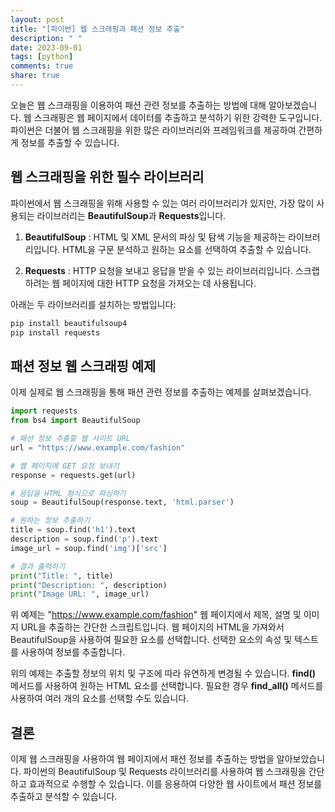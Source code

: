 ```yaml
---
layout: post
title: "[파이썬] 웹 스크래핑과 패션 정보 추출"
description: " "
date: 2023-09-01
tags: [python]
comments: true
share: true
---
```


오늘은 웹 스크래핑을 이용하여 패션 관련 정보를 추출하는 방법에 대해 알아보겠습니다. 웹 스크래핑은 웹 페이지에서 데이터를 추출하고 분석하기 위한 강력한 도구입니다. 파이썬은 더불어 웹 스크래핑을 위한 많은 라이브러리와 프레임워크를 제공하여 간편하게 정보를 추출할 수 있습니다.

## 웹 스크래핑을 위한 필수 라이브러리

파이썬에서 웹 스크래핑을 위해 사용할 수 있는 여러 라이브러리가 있지만, 가장 많이 사용되는 라이브러리는 **BeautifulSoup**과 **Requests**입니다.

1. **BeautifulSoup** : HTML 및 XML 문서의 파싱 및 탐색 기능을 제공하는 라이브러리입니다. HTML을 구문 분석하고 원하는 요소를 선택하여 추출할 수 있습니다.

2. **Requests** : HTTP 요청을 보내고 응답을 받을 수 있는 라이브러리입니다. 스크랩하려는 웹 페이지에 대한 HTTP 요청을 가져오는 데 사용됩니다.

아래는 두 라이브러리를 설치하는 방법입니다:

```python
pip install beautifulsoup4
pip install requests
```

## 패션 정보 웹 스크래핑 예제

이제 실제로 웹 스크래핑을 통해 패션 관련 정보를 추출하는 예제를 살펴보겠습니다.

```python
import requests
from bs4 import BeautifulSoup

# 패션 정보 추출할 웹 사이트 URL
url = "https://www.example.com/fashion"

# 웹 페이지에 GET 요청 보내기
response = requests.get(url)

# 응답을 HTML 형식으로 파싱하기
soup = BeautifulSoup(response.text, 'html.parser')

# 원하는 정보 추출하기
title = soup.find('h1').text
description = soup.find('p').text
image_url = soup.find('img')['src']

# 결과 출력하기
print("Title: ", title)
print("Description: ", description)
print("Image URL: ", image_url)
```

위 예제는 "https://www.example.com/fashion" 웹 페이지에서 제목, 설명 및 이미지 URL을 추출하는 간단한 스크립트입니다. 웹 페이지의 HTML을 가져와서 BeautifulSoup을 사용하여 필요한 요소를 선택합니다. 선택한 요소의 속성 및 텍스트를 사용하여 정보를 추출합니다.

위의 예제는 추출할 정보의 위치 및 구조에 따라 유연하게 변경될 수 있습니다. **find()** 메서드를 사용하여 원하는 HTML 요소를 선택합니다. 필요한 경우 **find_all()** 메서드를 사용하여 여러 개의 요소를 선택할 수도 있습니다.

## 결론

이제 웹 스크래핑을 사용하여 웹 페이지에서 패션 정보를 추출하는 방법을 알아보았습니다. 파이썬의 BeautifulSoup 및 Requests 라이브러리를 사용하여 웹 스크래핑을 간단하고 효과적으로 수행할 수 있습니다. 이를 응용하여 다양한 웹 사이트에서 패션 정보를 추출하고 분석할 수 있습니다.